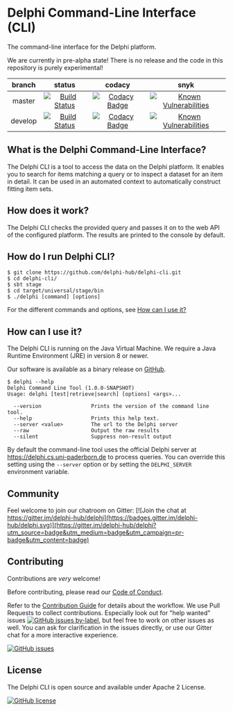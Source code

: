 # Delphi Command-Line Interface (CLI)

The command-line interface for the Delphi platform.

We are currently in pre-alpha state! There is no release and the code in
this repository is purely experimental!

|branch | status | codacy | snyk |
| :---: | :---: | :---: | :---: |  
| master | [![Build Status](https://travis-ci.org/delphi-hub/delphi-cli.svg?branch=master)](https://travis-ci.org/delphi-hub/delphi-cli) | [![Codacy Badge](https://api.codacy.com/project/badge/Grade/47046de0e8d64ae4b76191b7dae80075)](https://www.codacy.com/app/delphi-hub/delphi-cli?utm_source=github.com&amp;utm_medium=referral&amp;utm_content=delphi-hub/delphi-cli&amp;utm_campaign=Badge_Grade)| [![Known Vulnerabilities](https://snyk.io/test/github/delphi-hub/delphi-cli/badge.svg?targetFile=build.sbt)](https://snyk.io/test/github/delphi-hub/delphi-cli?targetFile=build.sbt) |
| develop | [![Build Status](https://travis-ci.org/delphi-hub/delphi-cli.svg?branch=develop)](https://travis-ci.org/delphi-hub/delphi-cli) | [![Codacy Badge](https://api.codacy.com/project/badge/Grade/47046de0e8d64ae4b76191b7dae80075?branch=develop)](https://www.codacy.com/app/delphi-hub/delphi-cli?branch=develop&amp;utm_source=github.com&amp;utm_medium=referral&amp;utm_content=delphi-hub/delphi-cli&amp;utm_campaign=Badge_Grade)| [![Known Vulnerabilities](https://snyk.io/test/github/delphi-hub/delphi-cli/develop/badge.svg?targetFile=build.sbt)](https://snyk.io/test/github/delphi-hub/delphi-cli/develop?targetFile=build.sbt)

## What is the Delphi Command-Line Interface?

The Delphi CLI is a tool to access the data on the Delphi platform.
It enables you to search for items matching a query or to inspect a dataset for an item in detail.
It can be used in an automated context to automatically construct fitting item sets.

## How does it work?

The Delphi CLI checks the provided query and passes it on to the web API of the configured platform.
The results are printed to the console by default.

## How do I run Delphi CLI?

```
$ git clone https://github.com/delphi-hub/delphi-cli.git
$ cd delphi-cli/
$ sbt stage
$ cd target/universal/stage/bin
$ ./delphi [command] [options]
```

For the different commands and options, see [How can I use it?](#how-can-i-use-it)

## How can I use it?

The Delphi CLI is running on the Java Virtual Machine.
We require a Java Runtime Environment (JRE) in version 8 or newer.

Our software is available as a binary release on [GitHub](https://github.com/delphi-hub/delphi-cli/releases).

```
$ delphi --help
Delphi Command Line Tool (1.0.0-SNAPSHOT)
Usage: delphi [test|retrieve|search] [options] <args>...

  --version                Prints the version of the command line tool.
  --help                   Prints this help text.
  --server <value>         The url to the Delphi server
  --raw                    Output the raw results
  --silent                 Suppress non-result output
```
By default the command-line tool uses the official Delphi server at https://delphi.cs.uni-paderborn.de to process queries.
You can override this setting using the `--server` option or by setting the `DELPHI_SERVER` environment variable.

## Community

Feel welcome to join our chatroom on Gitter: [![Join the chat at https://gitter.im/delphi-hub/delphi](https://badges.gitter.im/delphi-hub/delphi.svg)](https://gitter.im/delphi-hub/delphi?utm_source=badge&utm_medium=badge&utm_campaign=pr-badge&utm_content=badge)


## Contributing

Contributions are *very* welcome!

Before contributing, please read our [Code of Conduct](CODE_OF_CONDUCT.md).

Refer to the [Contribution Guide](CONTRIBUTING.md) for details about the workflow.
We use Pull Requests to collect contributions. Especially look out for "help wanted" issues
[![GitHub issues by-label](https://img.shields.io/github/issues/delphi-hub/delphi-cli/help%20wanted.svg)](https://github.com/delphi-hub/delphi-cli/issues?q=is%3Aopen+is%3Aissue+label%3A%22help+wanted%22),
but feel free to work on other issues as well.
You can ask for clarification in the issues directly, or use our Gitter
chat for a more interactive experience.

[![GitHub issues](https://img.shields.io/github/issues/delphi-hub/delphi-cli.svg)](https://github.com/delphi-hub/delphi-cli/issues)


## License

The Delphi CLI is open source and available under Apache 2 License.

[![GitHub license](https://img.shields.io/github/license/delphi-hub/delphi-cli.svg)](https://github.com/delphi-hub/delphi-cli/blob/master/LICENSE)
